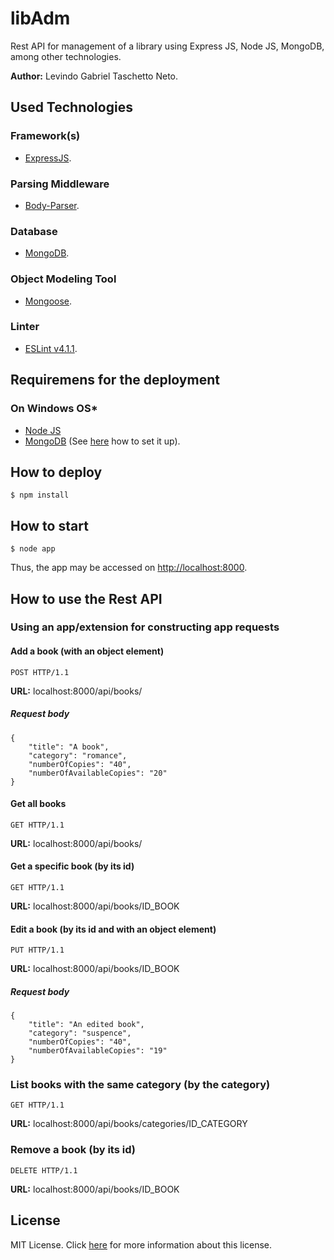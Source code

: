 # libAdm
Rest API for management of a library using Express JS, Node JS, MongoDB, among other technologies.

__Author:__ Levindo Gabriel Taschetto Neto.

## Used Technologies

### Framework(s)
* [ExpressJS](https://expressjs.com).

### Parsing Middleware
* [Body-Parser](https://www.npmjs.com/package/body-parser).

### Database
* [MongoDB](https://www.mongodb.com).

### Object Modeling Tool
* [Mongoose](http://mongoosejs.com).

### Linter
* [ESLint v4.1.1](https://marketplace.visualstudio.com/items?itemName=dbaeumer.vscode-eslint).

## Requiremens for the deployment

### On Windows OS*
* [Node JS](https://www.npmjs.com/get-npm)
* [MongoDB](https://www.mongodb.com) (See [here](docs/mongodbSetUp.md) how to set it up).

## How to deploy

```terminal
$ npm install
```

## How to start

```terminal
$ node app
```

Thus, the app may be accessed on [http://localhost:8000](http://localhost:8000).

## How to use the Rest API


### Using an app/extension for constructing app requests

#### Add a book (with an object element)
```terminal
POST HTTP/1.1
```
__URL:__ localhost:8000/api/books/

##### Request body
```terminal
{
    "title": "A book",
    "category": "romance",
    "numberOfCopies": "40",
    "numberOfAvailableCopies": "20"
}
```

#### Get all books
```terminal
GET HTTP/1.1
```
__URL:__ localhost:8000/api/books/

#### Get a specific book (by its id)
```terminal
GET HTTP/1.1
```
__URL:__ localhost:8000/api/books/ID_BOOK

#### Edit a book (by its id and with an object element)
```terminal
PUT HTTP/1.1
```
__URL:__ localhost:8000/api/books/ID_BOOK

##### Request body
```terminal
{
    "title": "An edited book",
    "category": "suspence",
    "numberOfCopies": "40",
    "numberOfAvailableCopies": "19"
}
```

### List books with the same category (by the category)
```terminal
GET HTTP/1.1
```
__URL:__ localhost:8000/api/books/categories/ID_CATEGORY

### Remove a book (by its id)
```terminal
DELETE HTTP/1.1
```
__URL:__ localhost:8000/api/books/ID_BOOK

## License

MIT License. Click [here](LICENSE.md) for more information about this license.